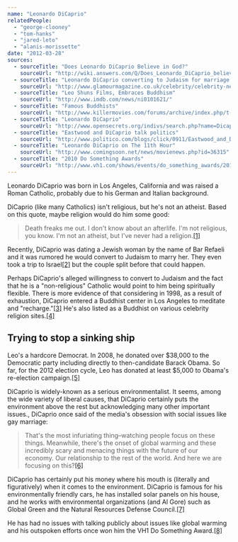 ```yaml
---
name: "Leonardo DiCaprio"
relatedPeople:
  - "george-clooney"
  - "tom-hanks"
  - "jared-leto"
  - "alanis-morissette"
date: "2012-03-28"
sources:
  - sourceTitle: "Does Leonardo DiCaprio Believe in God?"
    sourceUrl: "http://wiki.answers.com/Q/Does_Leonardo_DiCaprio_believe_in_God"
  - sourceTitle: "Leonardo DiCaprio converting to Judaism for marriage to Bar Refaeli"
    sourceUrl: "http://www.glamourmagazine.co.uk/celebrity/celebrity-news/2010/12/06/leonardo-dicaprio-coverting-to-judaism-for-marriage-to-bar-refaeli"
  - sourceTitle: "Leo Shuns Films, Embraces Buddhism"
    sourceUrl: "http://www.imdb.com/news/ni0101621/"
  - sourceTitle: "Famous Buddhists"
    sourceUrl: "http://www.killermovies.com/forums/archive/index.php/t-419057-famous-buddhists.html"
  - sourceTitle: "Leonardo DiCaprio"
    sourceUrl: "http://www.opensecrets.org/indivs/search.php?name=Dicaprio%2C+Leonardo&state=&zip=&employ=&cand=&c2012=Y&sort=N&capcode=bpwzc&submit=Submit+your+Donor+Query"
  - sourceTitle: "Eastwood and DiCaprio talk politics"
    sourceUrl: "http://www.politico.com/blogs/click/0911/Eastwood_and_DiCaprio_talk_politics.html"
  - sourceTitle: "Leonardo DiCaprio on The 11th Hour"
    sourceUrl: "http://www.comingsoon.net/news/movienews.php?id=36315"
  - sourceTitle: "2010 Do Something Awards"
    sourceUrl: "http://www.vh1.com/shows/events/do_something_awards/2010/movie-star/"
---
```


Leonardo DiCaprio was born in Los Angeles, California and was raised a Roman Catholic, probably due to his German and Italian background.

DiCaprio (like many Catholics) isn't religious, but he's not an atheist. Based on this quote, maybe religion would do him some good:

>Death freaks me out. I don't know about an afterlife. I'm not religious, you know. I'm not an atheist, but I've never had a religion.<a class="source-citation" href="#http://wiki.answers.com/Q/Does_Leonardo_DiCaprio_believe_in_God" title="Does Leonardo DiCaprio Believe in God?">[1]</a>

Recently, DiCaprio was dating a Jewish woman by the name of Bar Refaeli and it was rumored he would convert to Judaism to marry her. They even took a trip to Israel<a class="source-citation" href="#http://www.glamourmagazine.co.uk/celebrity/celebrity-news/2010/12/06/leonardo-dicaprio-coverting-to-judaism-for-marriage-to-bar-refaeli" title="Leonardo DiCaprio converting to Judaism for marriage to Bar Refaeli">[2]</a> but the couple split before that could happen.

Perhaps DiCaprio's alleged willingness to convert to Judaism and the fact that he is a "non-religious" Catholic would point to him being spiritually flexible. There is more evidence of that considering in 1998, as a result of exhaustion, DiCaprio entered a Buddhist center in Los Angeles to meditate and "recharge."<a class="source-citation" href="#http://www.imdb.com/news/ni0101621/" title="Leo Shuns Films, Embraces Buddhism">[3]</a> He's also listed as a Buddhist on various celebrity religion sites.<a class="source-citation" href="#http://www.killermovies.com/forums/archive/index.php/t-419057-famous-buddhists.html" title="Famous Buddhists">[4]</a>

## Trying to stop a sinking ship

Leo's a hardcore Democrat. In 2008, he donated over $38,000 to the Democratic party including directly to then-candidate Barack Obama. So far, for the 2012 election cycle, Leo has donated at least $5,000 to Obama's re-election campaign.<a class="source-citation" href="#http://www.opensecrets.org/indivs/search.php?name=Dicaprio%2C+Leonardo&state=&zip=&employ=&cand=&c2012=Y&sort=N&capcode=bpwzc&submit=Submit+your+Donor+Query" title="Leonardo DiCaprio">[5]</a>

DiCaprio is widely-known as a serious environmentalist. It seems, among the wide variety of liberal causes, that DiCaprio certainly puts the environment above the rest but acknowledging many other important issues., DiCaprio once said of the media's obsession with social issues like gay marriage:

>That's the most infuriating thing–watching people focus on these things. Meanwhile, there's the onset of global warming and these incredibly scary and menacing things with the future of our economy. Our relationship to the rest of the world. And here we are focusing on this?<a class="source-citation" href="#http://www.politico.com/blogs/click/0911/Eastwood_and_DiCaprio_talk_politics.html" title="Eastwood and DiCaprio talk politics">[6]</a>

DiCaprio has certainly put his money where his mouth is (literally and figuratively) when it comes to the environment. DiCaprio is famous for his environmentally friendly cars, he has installed solar panels on his house, and he works with environmental organizations (and Al Gore) such as Global Green and the Natural Resources Defense Council.<a class="source-citation" href="#http://www.comingsoon.net/news/movienews.php?id=36315" title="Leonardo DiCaprio on The 11th Hour">[7]</a>

He has had no issues with talking publicly about issues like global warming and his outspoken efforts once won him the VH1 Do Something Award.<a class="source-citation" href="#http://www.vh1.com/shows/events/do_something_awards/2010/movie-star/" title="2010 Do Something Awards">[8]</a>